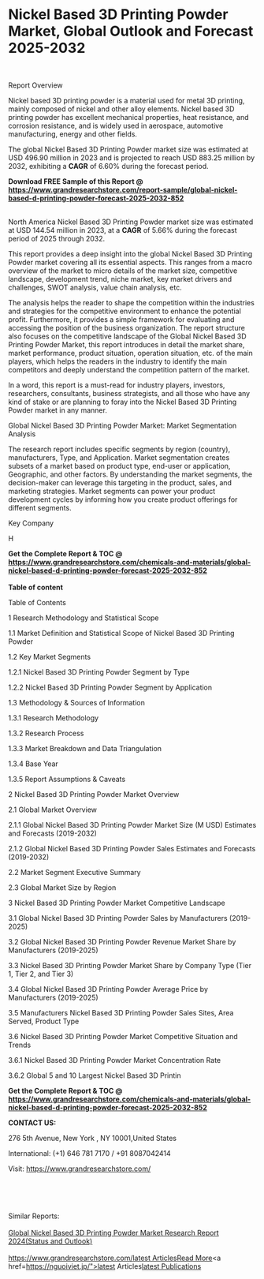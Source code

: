 <h1>Nickel Based 3D Printing Powder Market, Global Outlook and Forecast 2025-2032</h1><br/><p>Report Overview</p><p>Nickel based 3D printing powder is a material used for metal 3D printing, mainly composed of nickel and other alloy elements. Nickel based 3D printing powder has excellent mechanical properties, heat resistance, and corrosion resistance, and is widely used in aerospace, automotive manufacturing, energy and other fields.</p><p>The global Nickel Based 3D Printing Powder market size was estimated at USD 496.90 million in 2023 and is projected to reach USD 883.25 million by 2032, exhibiting a <strong>CAGR</strong> of 6.60% during the forecast period.</p><div><b>Download FREE Sample of this Report @ <a href="https://www.grandresearchstore.com/report-sample/global-nickel-based-d-printing-powder-forecast-2025-2032-852">https://www.grandresearchstore.com/report-sample/global-nickel-based-d-printing-powder-forecast-2025-2032-852</a></b></div><br><p>North America Nickel Based 3D Printing Powder market size was estimated at USD 144.54 million in 2023, at a <strong>CAGR</strong> of 5.66% during the forecast period of 2025 through 2032.</p><p>This report provides a deep insight into the global Nickel Based 3D Printing Powder market covering all its essential aspects. This ranges from a macro overview of the market to micro details of the market size, competitive landscape, development trend, niche market, key market drivers and challenges, SWOT analysis, value chain analysis, etc.</p><p>The analysis helps the reader to shape the competition within the industries and strategies for the competitive environment to enhance the potential profit. Furthermore, it provides a simple framework for evaluating and accessing the position of the business organization. The report structure also focuses on the competitive landscape of the Global Nickel Based 3D Printing Powder Market, this report introduces in detail the market share, market performance, product situation, operation situation, etc. of the main players, which helps the readers in the industry to identify the main competitors and deeply understand the competition pattern of the market.</p><p>In a word, this report is a must-read for industry players, investors, researchers, consultants, business strategists, and all those who have any kind of stake or are planning to foray into the Nickel Based 3D Printing Powder market in any manner.</p><p>Global Nickel Based 3D Printing Powder Market: Market Segmentation Analysis</p><p>The research report includes specific segments by region (country), manufacturers, Type, and Application. Market segmentation creates subsets of a market based on product type, end-user or application, Geographic, and other factors. By understanding the market segments, the decision-maker can leverage this targeting in the product, sales, and marketing strategies. Market segments can power your product development cycles by informing how you create product offerings for different segments.</p><p>Key Company</p><p>H</p><div><b>Get the Complete Report & TOC @ <a href="https://www.grandresearchstore.com/chemicals-and-materials/global-nickel-based-d-printing-powder-forecast-2025-2032-852">https://www.grandresearchstore.com/chemicals-and-materials/global-nickel-based-d-printing-powder-forecast-2025-2032-852</a></b></div><br><b>Table of content</b><p>Table of Contents<br />
 
 1 Research Methodology and Statistical Scope<br />
 
 1.1 Market Definition and Statistical Scope of Nickel Based 3D Printing Powder<br />
 
 1.2 Key Market Segments<br />
 
 1.2.1 Nickel Based 3D Printing Powder Segment by Type<br />
 
 1.2.2 Nickel Based 3D Printing Powder Segment by Application<br />
 
 1.3 Methodology & Sources of Information<br />
 
 1.3.1 Research Methodology<br />
 
 1.3.2 Research Process<br />
 
 1.3.3 Market Breakdown and Data Triangulation<br />
 
 1.3.4 Base Year<br />
 
 1.3.5 Report Assumptions & Caveats<br />
 
 2 Nickel Based 3D Printing Powder Market Overview<br />
 
 2.1 Global Market Overview<br />
 
 2.1.1 Global Nickel Based 3D Printing Powder Market Size (M USD) Estimates and Forecasts (2019-2032)<br />
 
 2.1.2 Global Nickel Based 3D Printing Powder Sales Estimates and Forecasts (2019-2032)<br />
 
 2.2 Market Segment Executive Summary<br />
 
 2.3 Global Market Size by Region<br />
 
 3 Nickel Based 3D Printing Powder Market Competitive Landscape<br />
 
 3.1 Global Nickel Based 3D Printing Powder Sales by Manufacturers (2019-2025)<br />
 
 3.2 Global Nickel Based 3D Printing Powder Revenue Market Share by Manufacturers (2019-2025)<br />
 
 3.3 Nickel Based 3D Printing Powder Market Share by Company Type (Tier 1, Tier 2, and Tier 3)<br />
 
 3.4 Global Nickel Based 3D Printing Powder Average Price by Manufacturers (2019-2025)<br />
 
 3.5 Manufacturers Nickel Based 3D Printing Powder Sales Sites, Area Served, Product Type<br />
 
 3.6 Nickel Based 3D Printing Powder Market Competitive Situation and Trends<br />
 
 3.6.1 Nickel Based 3D Printing Powder Market Concentration Rate<br />
 
 3.6.2 Global 5 and 10 Largest Nickel Based 3D Printin<br><div><b>Get the Complete Report & TOC @ <a href="https://www.grandresearchstore.com/chemicals-and-materials/global-nickel-based-d-printing-powder-forecast-2025-2032-852">https://www.grandresearchstore.com/chemicals-and-materials/global-nickel-based-d-printing-powder-forecast-2025-2032-852</a></b></div></p>
 
 <b>CONTACT US:</b><br>
 
 276 5th Avenue, New York , NY 10001,United States<br>
 
 International: (+1) 646 781 7170 / +91 8087042414<br>
 
 Visit: <a href="https://www.grandresearchstore.com/">https://www.grandresearchstore.com/</a>
 
 <br>
 
 <br><br>Similar Reports: <br><br><a href="https://www.grandresearchstore.com/chemicals-and-materials/global-nickel-based-d-printing-powder-2024-760">Global Nickel Based 3D Printing Powder Market Research Report 2024(Status and Outlook)</a><br><br><a href="https://gyeongbokgung.com">https://www.grandresearchstore.com/</a><a href="https://hallyeomaritime.com">latest Articles</a><a href="https://jingwansa.com">Read More</a><a href=https://nguoiviet.jp/">latest Articles</a><a href="https://www.intelmarketresearch.com/">latest Publications</a>